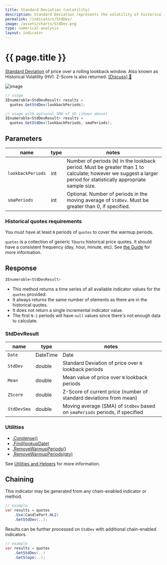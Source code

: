 ```yaml
---
title: Standard Deviation (volatility)
description: Standard Deviation represents the volatility of historical financial market prices.  It is also known as Historical Volatility (HV). Z-Score is also returned.
permalink: /indicators/StdDev/
image: /assets/charts/StdDev.png
type: numerical-analysis
layout: indicator
---
```


# {{ page.title }}

[Standard Deviation](https://en.wikipedia.org/wiki/Standard_deviation) of price over a rolling lookback window.  Also known as Historical Volatility (HV).  Z-Score is also returned.
[[Discuss] :speech_balloon:]({{site.github.repository_url}}/discussions/239 "Community discussion about this indicator")

![image]({{site.baseurl}}{{page.image}})

```csharp
// usage
IEnumerable<StdDevResult> results =
  quotes.GetStdDev(lookbackPeriods);

// usage with optional SMA of SD (shown above)
IEnumerable<StdDevResult> results =
  quotes.GetStdDev(lookbackPeriods, smaPeriods);
```

## Parameters

| name | type | notes
| -- |-- |--
| `lookbackPeriods` | int | Number of periods (`N`) in the lookback period.  Must be greater than 1 to calculate; however we suggest a larger period for statistically appropriate sample size.
| `smaPeriods` | int | Optional.  Number of periods in the moving average of `StdDev`.  Must be greater than 0, if specified.

### Historical quotes requirements

You must have at least `N` periods of `quotes` to cover the warmup periods.

`quotes` is a collection of generic `TQuote` historical price quotes.  It should have a consistent frequency (day, hour, minute, etc).  See [the Guide]({{site.baseurl}}/guide/#historical-quotes) for more information.

## Response

```csharp
IEnumerable<StdDevResult>
```

- This method returns a time series of all available indicator values for the `quotes` provided.
- It always returns the same number of elements as there are in the historical quotes.
- It does not return a single incremental indicator value.
- The first `N-1` periods will have `null` values since there's not enough data to calculate.

### StdDevResult

| name | type | notes
| -- |-- |--
| `Date` | DateTime | Date
| `StdDev` | double | Standard Deviation of price over `N` lookback periods
| `Mean` | double | Mean value of price over `N` lookback periods
| `ZScore` | double | Z-Score of current price (number of standard deviations from mean)
| `StdDevSma` | double | Moving average (SMA) of `StdDev` based on `smaPeriods` periods, if specified

### Utilities

- [.Condense()]({{site.baseurl}}/utilities#condense)
- [.Find(lookupDate)]({{site.baseurl}}/utilities#find-indicator-result-by-date)
- [.RemoveWarmupPeriods()]({{site.baseurl}}/utilities#remove-warmup-periods)
- [.RemoveWarmupPeriods(qty)]({{site.baseurl}}/utilities#remove-warmup-periods)

See [Utilities and Helpers]({{site.baseurl}}/utilities#utilities-for-indicator-results) for more information.

## Chaining

This indicator may be generated from any chain-enabled indicator or method.

```csharp
// example
var results = quotes
    .Use(CandlePart.HL2)
    .GetStdDev(..);
```

Results can be further processed on `StdDev` with additional chain-enabled indicators.

```csharp
// example
var results = quotes
    .GetStdDev(..)
    .GetSlope(..);
```
